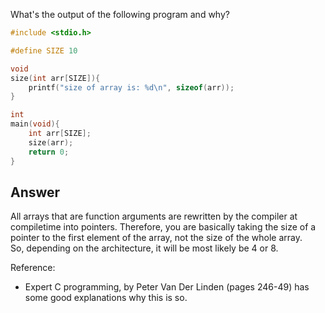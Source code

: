 What's the output of the following program and why?
```C
#include <stdio.h>

#define SIZE 10

void 
size(int arr[SIZE]){
	printf("size of array is: %d\n", sizeof(arr));
}

int 
main(void){
	int arr[SIZE];
	size(arr);
	return 0;
}
```
## Answer
All arrays that are function arguments are rewritten by the compiler at
compiletime into pointers. Therefore, you are basically taking the size of a
pointer to the first element of the array, not the size of the whole array.  
So, depending on the architecture, it will be most likely be 4 or 8.  

Reference:
* Expert C programming, by Peter Van Der Linden (pages 246-49) has some good explanations why this is so.
